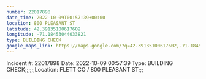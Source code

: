 ```yaml
---
number: 22017898
date_time: 2022-10-09T00:57:39+00:00
location: 800 PLEASANT ST
latitude: 42.39135100617602
longitude: -71.18453044033821
type: BUILDING CHECK
google_maps_link: https://maps.google.com/?q=42.39135100617602,-71.18453044033821
---
```


Incident #: 22017898  Date: 2022-10-09 00:57:39   Type: BUILDING CHECK;;;;;;Location: FLETT CO / 800 PLEASANT ST;;;
